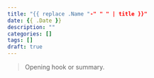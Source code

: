 ```yaml
---
title: "{{ replace .Name "-" " " | title }}"
date: {{ .Date }}
description: ""
categories: []
tags: []
draft: true
---
```


> Opening hook or summary.

<!-- Write the rest of your post below. -->
